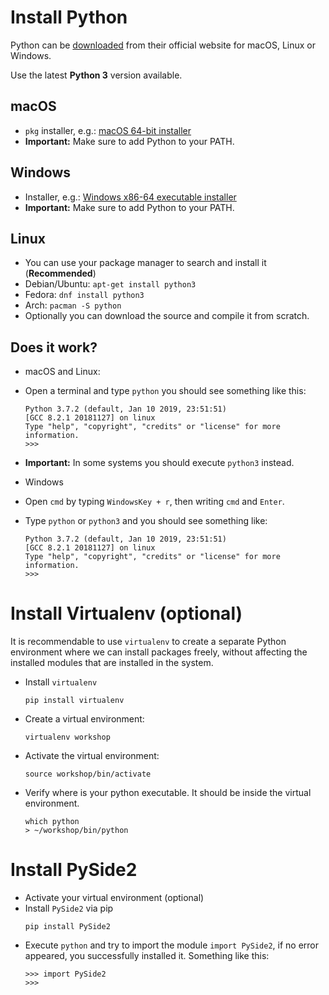 # Install Python

Python can be [downloaded](https://python.org/download) from their
official website for macOS, Linux or Windows.

Use the latest **Python 3** version available.

## macOS

* `pkg` installer, e.g.: [macOS 64-bit installer](https://www.python.org/ftp/python/3.7.2/python-3.7.2-macosx10.9.pkg)
* **Important:** Make sure to add Python to your PATH.

## Windows

* Installer, e.g.: [Windows x86-64 executable installer](https://www.python.org/ftp/python/3.7.2/python-3.7.2-amd64.exe)
* **Important:** Make sure to add Python to your PATH.

## Linux

* You can use your package manager to search and install it (**Recommended**)
 * Debian/Ubuntu: `apt-get install python3`
 * Fedora: `dnf install python3`
 * Arch: `pacman -S python`
* Optionally you can download the source and compile it from scratch.

## Does it work?

* macOS and Linux:
 * Open a terminal and type `python` you should see something like this:
   ```
   Python 3.7.2 (default, Jan 10 2019, 23:51:51)
   [GCC 8.2.1 20181127] on linux
   Type "help", "copyright", "credits" or "license" for more information.
   >>>
   ```
 * **Important:** In some systems you should execute `python3` instead.

* Windows
 * Open `cmd` by typing `WindowsKey + r`, then writing `cmd` and `Enter`.
 * Type `python` or `python3` and you should see something like:
   ```
   Python 3.7.2 (default, Jan 10 2019, 23:51:51)
   [GCC 8.2.1 20181127] on linux
   Type "help", "copyright", "credits" or "license" for more information.
   >>>
   ```

# Install Virtualenv (optional)

It is recommendable to use `virtualenv` to create a separate Python environment
where we can install packages freely, without affecting the installed modules
that are installed in the system.

* Install `virtualenv`
  ```
  pip install virtualenv
  ```
* Create a virtual environment:
  ```
  virtualenv workshop
  ```
* Activate the virtual environment:
  ```
  source workshop/bin/activate
  ```
* Verify where is your python executable. It should be inside the virtual environment.
  ```
  which python
  > ~/workshop/bin/python
  ```

# Install PySide2

* Activate your virtual environment (optional)
* Install `PySide2` via pip
  ```
  pip install PySide2
  ```
* Execute `python` and try to import the module `import PySide2`, if no error
  appeared, you successfully installed it. Something like this:
  ```
  >>> import PySide2
  >>>
  ```
